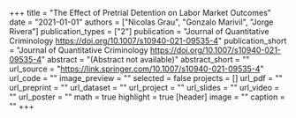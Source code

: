 +++
title = "The Effect of Pretrial Detention on Labor Market Outcomes"
date = "2021-01-01"
authors = ["Nicolas Grau", "Gonzalo Marivil", "Jorge Rivera"]
publication_types = ["2"]
publication = "Journal of Quantitative Criminology https://doi.org/10.1007/s10940-021-09535-4"
publication_short = "Journal of Quantitative Criminology https://doi.org/10.1007/s10940-021-09535-4"
abstract = "(Abstract not available)"
abstract_short = ""
url_source = "https://link.springer.com/10.1007/s10940-021-09535-4"
url_code = ""
image_preview = ""
selected = false
projects = []
url_pdf = ""
url_preprint = ""
url_dataset = ""
url_project = ""
url_slides = ""
url_video = ""
url_poster = ""
math = true
highlight = true
[header]
image = ""
caption = ""
+++
